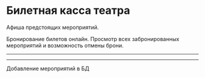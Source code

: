 # Билетная касса театра

Афиша предстоящих мероприятий.

Бронирование билетов онлайн. Просмотр всех забронированных мероприятий и возможность отмены брони.

---
---

Добавление мероприятий в БД
